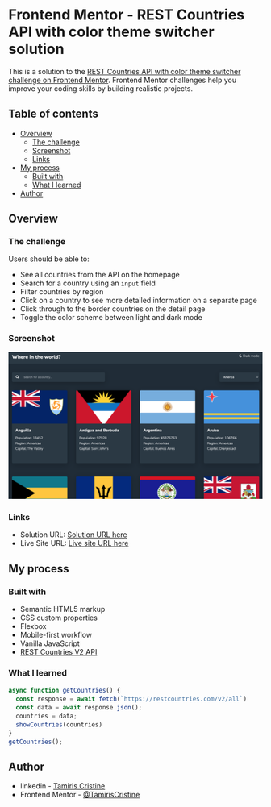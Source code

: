# Frontend Mentor - REST Countries API with color theme switcher solution

This is a solution to the [REST Countries API with color theme switcher challenge on Frontend Mentor](https://www.frontendmentor.io/challenges/rest-countries-api-with-color-theme-switcher-5cacc469fec04111f7b848ca). Frontend Mentor challenges help you improve your coding skills by building realistic projects. 

## Table of contents

- [Overview](#overview)
  - [The challenge](#the-challenge)
  - [Screenshot](#screenshot)
  - [Links](#links)
- [My process](#my-process)
  - [Built with](#built-with)
  - [What I learned](#what-i-learned)
- [Author](#author)


## Overview

### The challenge

Users should be able to:

- See all countries from the API on the homepage
- Search for a country using an `input` field
- Filter countries by region
- Click on a country to see more detailed information on a separate page
- Click through to the border countries on the detail page
- Toggle the color scheme between light and dark mode

### Screenshot

![](./screenshot.jpg)


### Links

- Solution URL: [Solution URL here](https://github.com/TamirisCss/countries-api-color-theme-switcher)
- Live Site URL: [Live site URL here](https://tamiriscss.github.io/countries-api-color-theme-switcher/)

## My process

### Built with

- Semantic HTML5 markup
- CSS custom properties
- Flexbox
- Mobile-first workflow
- Vanilla JavaScript
- [REST Countries V2 API](https://restcountries.com/#api-endpoints-v2)


### What I learned

```js
async function getCountries() {
  const response = await fetch(`https://restcountries.com/v2/all`)
  const data = await response.json();
  countries = data;
  showCountries(countries)
}
getCountries();
```


## Author

- linkedin - [Tamiris Cristine](https://www.linkedin.com/in/tamiris-cristine/)
- Frontend Mentor - [@TamirisCristine](https://www.frontendmentor.io/profile/TamirisCss)



